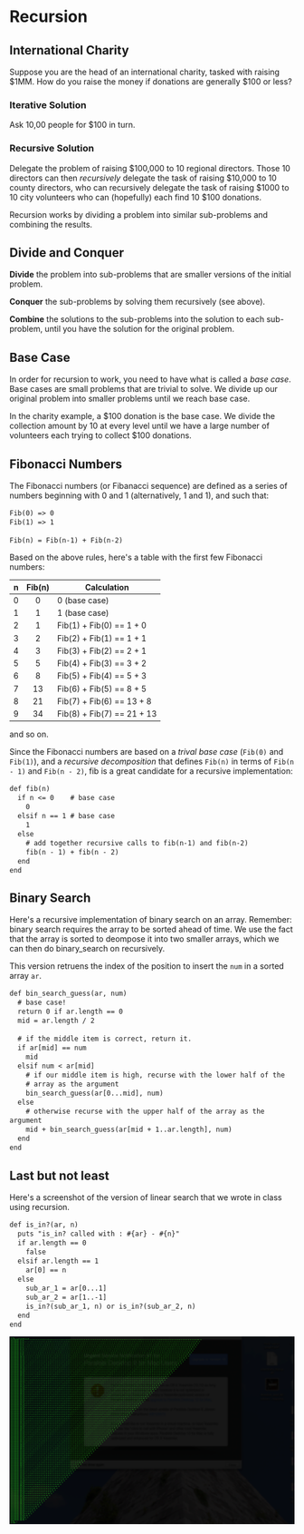 # Recursion

## International Charity

Suppose you are the head of an international charity, tasked with
raising $1MM. How do you raise the money if donations are generally
$100 or less?

### Iterative Solution

Ask 10,00 people for $100 in turn.

### Recursive Solution

Delegate the problem of raising $100,000 to 10 regional
directors. Those 10 directors can then *recursively* delegate the task
of raising $10,000 to 10 county directors, who can recursively
delegate the task of raising $1000 to 10 city volunteers who can
(hopefully) each find 10 $100 donations.

Recursion works by dividing a problem into similar sub-problems and
combining the results.

## Divide and Conquer

**Divide** the problem into sub-problems that are smaller versions of
  the initial problem.

**Conquer** the sub-problems by solving them recursively (see above).

**Combine** the solutions to the sub-problems into the solution to
  each sub-problem, until you have the solution for the original
  problem.

## Base Case

In order for recursion to work, you need to have what is called a
*base case*. Base cases are small problems that are trivial to
solve. We divide up our original problem into smaller problems until
we reach base case.

In the charity example, a $100 donation is the base case. We divide
the collection amount by 10 at every level until we have a large
number of volunteers each trying to collect $100 donations.

## Fibonacci Numbers

The Fibonacci numbers (or Fibanacci sequence) are defined as a series
of numbers beginning with 0 and 1 (alternatively, 1 and 1), and such that:

```
Fib(0) => 0
Fib(1) => 1

Fib(n) = Fib(n-1) + Fib(n-2)
```

Based on the above rules, here's a table with the first few Fibonacci
numbers:

| n     | Fib(n)| Calculation |
|-------|:-----:|-------------|
|0      |0      | 0 (base case)|
|1      |1      | 1 (base case)|
|2      |1      | Fib(1) + Fib(0) == 1 + 0        |
|3      |2      | Fib(2) + Fib(1) == 1 + 1        |
|4      |3      | Fib(3) + Fib(2) == 2 + 1        |
|5      |5      | Fib(4) + Fib(3) == 3 + 2        |
|6      |8      | Fib(5) + Fib(4) == 5 + 3        |
|7      |13     | Fib(6) + Fib(5) == 8 + 5        |
|8      |21     | Fib(7) + Fib(6) == 13 + 8       |
|9      |34     | Fib(8) + Fib(7) == 21 + 13      |

and so on.

Since the Fibonacci numbers are based on a *trival base case*
(```Fib(0)``` and ```Fib(1)```), and a *recursive decomposition* that
defines ```Fib(n)``` in terms of ```Fib(n - 1)``` and ```Fib(n -
2)```, fib is a great candidate for a recursive implementation:

```
def fib(n)
  if n <= 0    # base case
    0
  elsif n == 1 # base case
    1
  else
    # add together recursive calls to fib(n-1) and fib(n-2)
    fib(n - 1) + fib(n - 2)
  end
end
```

## Binary Search

Here's a recursive implementation of binary search on an
array. Remember: binary search requires the array to be sorted ahead
of time. We use the fact that the array is sorted to deompose it into
two smaller arrays, which we can then do binary_search on recursively.

This version retruens the index of the position to insert the ```num``` in a
sorted array ```ar```.

```
def bin_search_guess(ar, num)
  # base case!
  return 0 if ar.length == 0
  mid = ar.length / 2

  # if the middle item is correct, return it.
  if ar[mid] == num
    mid
  elsif num < ar[mid]
    # if our middle item is high, recurse with the lower half of the
    # array as the argument
    bin_search_guess(ar[0...mid], num)
  else
    # otherwise recurse with the upper half of the array as the argument
    mid + bin_search_guess(ar[mid + 1..ar.length], num)
  end
end
```

## Last but not least

Here's a screenshot of the version of linear search that we wrote in
class using recursion.

```
def is_in?(ar, n)
  puts "is_in? called with : #{ar} - #{n}"
  if ar.length == 0
    false
  elsif ar.length == 1
    ar[0] == n
  else
    sub_ar_1 = ar[0...1]
    sub_ar_2 = ar[1..-1]
    is_in?(sub_ar_1, n) or is_in?(sub_ar_2, n)
  end
end
```
![recursing](recursion.png)
